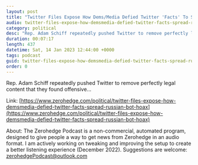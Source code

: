 ```yaml
---
layout: post
title: "Twitter Files Expose How Dems/Media Defied Twitter 'Facts' To Spread 'Russian Bot' Hoax"
audio: twitter-files-expose-how-demsmedia-defied-twitter-facts-spread-russian-bot-hoax-1
category: political
desc: "Rep. Adam Schiff repeatedly pushed Twitter to remove perfectly legal content that they found offensive..."
duration: 00:07:17
length: 437
datetime: Sat, 14 Jan 2023 12:44:00 +0000
tags: podcast
guid: twitter-files-expose-how-demsmedia-defied-twitter-facts-spread-russian-bot-hoax-0
order: 0
---
```

Rep. Adam Schiff repeatedly pushed Twitter to remove perfectly legal content that they found offensive...

Link: [https://www.zerohedge.com/political/twitter-files-expose-how-demsmedia-defied-twitter-facts-spread-russian-bot-hoax](https://www.zerohedge.com/political/twitter-files-expose-how-demsmedia-defied-twitter-facts-spread-russian-bot-hoax)

About: The Zerohedge Podcast is a non-commercial, automated program, designed to give people a way to get news from Zerohedge in an audio format.  I am actively working on tweaking and improving the setup to create a better listening experience (December 2022).  Suggestions are welcome: [zerohedgePodcast@outlook.com](mailto:zerohedgePodcast@outlook.com)